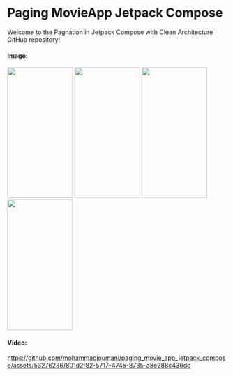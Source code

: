 # Paging MovieApp Jetpack Compose

Welcome to the Pagnation in Jetpack Compose with Clean Architecture GitHub repository!

#### Image:
<div>
  <img src="https://github.com/mohammadjoumani/users_android_jetpack_compose_kotlin/assets/53276286/d4d4aba8-5101-406f-ae10-feafc138ad0e" width="150"height="300">
  <img src="https://github.com/mohammadjoumani/users_android_jetpack_compose_kotlin/assets/53276286/54e001d3-ae6f-4756-8d56-8a11e3230373" width= "150"height="300>
  <img src="https://github.com/mohammadjoumani/users_android_jetpack_compose_kotlin/assets/53276286/65b79032-f907-47f8-95d8-f301334352a9" width="150"height="300">
  <img src="https://github.com/mohammadjoumani/users_android_jetpack_compose_kotlin/assets/53276286/01af29ca-902c-4d17-af1d-533e148d4daa" width="150"height="300">
   <img src="https://github.com/mohammadjoumani/users_android_jetpack_compose_kotlin/assets/53276286/b963ca52-6d99-4d51-aaa3-1c0ed46340eb" width="150"height="300">
</div>


#### Video:


https://github.com/mohammadjoumani/paging_movie_app_jetpack_compose/assets/53276286/801d2f82-5717-4745-8735-a8e288c436dc

